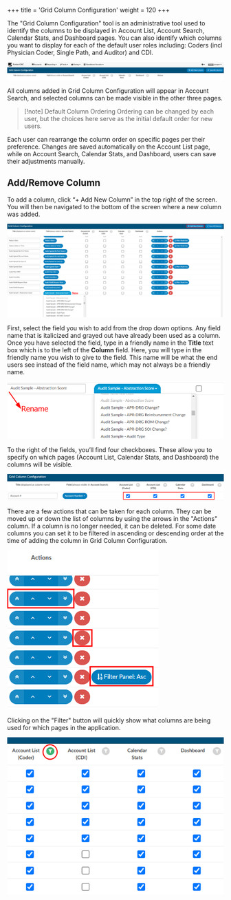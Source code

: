 +++
title = 'Grid Column Configuration'
weight = 120
+++

The "Grid Column Configuration" tool is an administrative tool used to identify the columns to be displayed
in Account List, Account Search, Calendar Stats, and Dashboard pages. You can also identify which
columns you want to display for each of the default user roles including: Coders (incl Physician Coder, Single Path, and Auditor) and CDI.

![](2024-12-04_GridCol.png)

All columns added in Grid Column Configuration will appear in Account Search, and selected columns can be
made visible in the other three pages.

> [!note] Default Column Ordering
Ordering can be changed by each user, but the choices here serve as the initial default order for new users.

Each user can rearrange the column order on specific pages per their preference. Changes are saved automatically on the Account List page, while on Account Search, Calendar Stats, and Dashboard, users can save their adjustments manually.

## Add/Remove Column

To add a column, click “+ Add New Column” in the top right of the screen. You will then be navigated to
the bottom of the screen where a new column was added. 

![](2024-12-04_AddNewCol.png)

First, select the field you wish to add from the drop down options. Any field name that is italicized and grayed out have already been used as a column. Once you have selected the field, type in a friendly name in the **Title** text box which is to the left of the **Column** field. Here, you will type in the friendly name you wish to give to the field. This name will be what the end users see instead of the field name, which may not always be a friendly name. 

![](2024-12-04_Rename.png)

To the right of the fields, you’ll find four checkboxes. These allow you to specify on which pages (Account List, Calendar Stats, and Dashboard) the columns will be visible.

![](2024-12-04_Checkboxes.png)

There are a few actions that can be taken for each column. They can be moved up or down the list of columns by using the arrows in the "Actions" column. If a column is no longer needed, it can be deleted. For some date columns you can set it to be filtered in ascending or descending order at the time of adding the column in Grid Column Configuration. 

![](2024-12-04_Actions.png)

Clicking on the "Filter" button will quickly show what columns are being used for which pages in the application.

![](2024-12-04_Filter.png)
